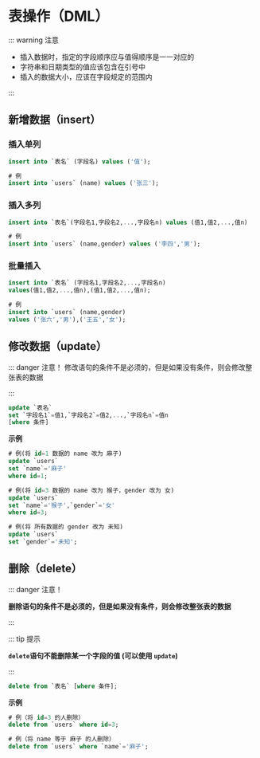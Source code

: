 # 表操作（DML）



::: warning 注意

- 插入数据时，指定的字段顺序应与值得顺序是一一对应的
- 字符串和日期类型的值应该包含在引号中
- 插入的数据大小，应该在字段规定的范围内

:::



## 新增数据（insert）

 ### 插入单列

``` sql
insert into `表名` (字段名) values ('值');

# 例
insert into `users` (name) values ('张三');
```



### 插入多列

``` sql
insert into `表名`(字段名1,字段名2,...,字段名n) values (值1,值2,...,值n)

# 例
insert into `users` (name,gender) values ('李四','男');
```



### 批量插入

``` sql
insert into `表名` (字段名1,字段名2,...,字段名n) 
values(值1,值2,...,值n),(值1,值2,...,值n);

# 例
insert into `users` (name,gender) 
values ('张六','男'),('王五','女');
```



## 修改数据（update）

::: danger 注意！
修改语句的条件不是必须的，但是如果没有条件，则会修改整张表的数据

:::



``` sql
update `表名`
set `字段名1`=值1,`字段名2`=值2,...,`字段名n`=值n
[where 条件]
```



**示例**

``` sql
# 例(将 id=1 数据的 name 改为 麻子)
update `users`
set `name`='麻子'
where id=1;

# 例(将 id=3 数据的 name 改为 猴子，gender 改为 女)
update `users`
set `name`='猴子',`gender`='女'
where id=3;

# 例(将 所有数据的 gender 改为 未知)
update `users`
set `gender`='未知';
```



## 删除（delete）

::: danger 注意！

**删除语句的条件不是必须的，但是如果没有条件，则会修改整张表的数据**

:::



::: tip 提示

**`delete`语句不能删除某一个字段的值 (可以使用 `update`)**

:::



``` sql
delete from `表名` [where 条件];
```



**示例**

``` sql
# 例（将 id=3 的人删除）
delete from `users` where id=3;

# 例（将 name 等于 麻子 的人删除）
delete from `users` where `name`='麻子';
```



